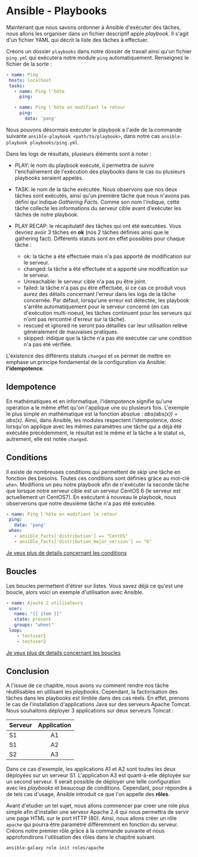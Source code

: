 # Ansible - Playbooks

Maintenant que nous savons ordonner à Ansible d'exécuter des tâches, nous allons les organiser dans un fichier descriptif apple *playbook*. Il s'agit d'un fichier YAML qui décrit la liste des tâches à effectuer.

Créons un dossier `playbooks` dans notre dossier de travail ainsi qu'un fichier `ping.yml` qui exécutera notre module `ping` automatiquement.
Renseignez le fichier de la sorte :

```yaml
- name: Ping
 hosts: localhost
 tasks:
   - name: Ping l'hôte
     ping:

   - name: Ping l'hôte en modifiant le retour
     ping:
       data: 'pang'
```

Nous pouvons désormais exécuter le playbook a l'aide de la commande suivante `ansible-playbook <path/to/playbook>`, dans notre cas `ansible-playbook playbooks/ping.yml`.

Dans les logs de résultats, plusieurs éléments sont à noter :
* PLAY: le nom du playbook exécuté, il permettra de suivre l'enchaînement de l'exécution des playbooks dans le cas ou plusieurs playbooks seraient appelés.
* TASK: le nom de la tâche exécutée. Nous observons que nos deux tâches sont exécutés, ainsi qu'un première tâche que nous n'avons pas défini qui indique *Gathering Facts*. Comme son nom l'indique, cette tâche collecte les informations du serveur cible avant d'exécuter les tâches de notre playbook.
* PLAY RECAP: le récapitulatif des tâches qui ont été exécutées. Vous devriez avoir 3 tâches en **ok** (nos 2 tâches définies ainsi que le gathering fact). Différents statuts sont en effet possibles pour chaque tâche :

  * ok: la tâche a été effectuée mais n'a pas apporté de modification sur le serveur.
  * changed: la tâche a été effectuée et a apporté une modification sur le serveur.
  * Unreachable: le serveur cible n'a pas pu être joint.
  * failed: la tâche n'a pas pu être effectuée, si ce cas ce produit vous aurez des détails concernant l'erreur dans les logs de la tâche concernée. Par défaut, lorsqu'une erreur est détectée, les playbook s'arrête automatiquement pour le serveur concerné (en cas d'exécution multi-noeud, les tâches continuent pour les serveurs qui n'ont pas rencontré d'erreur sur la tâche).
  * rescued et ignored ne seront pas détaillés car leur utilisation relève généralement de mauvaises pratiques.
  * skipped: indique que la tâche n'a pas été exécutée car une condition n'a pas été vérifiée.

L'existence des différents statuts `changed` et `ok` permet de mettre en emphase un principe fondamental de la configuration via Ansible: **l'idempotence**.

## Idempotence

En mathématiques et en informatique, l'idempotence signifie qu'une opération a le même effet qu'on l'applique une ou plusieurs fois. L'exemple le plus simple en mathématique est la fonction absolue : *abs(abs(x)) = abs(x)*.
Ainsi, dans Ansible, les modules respectent l'idempotence, donc lorsqu'on applique avec les mêmes paramètres une tâche qui a déjà été exécutée précédemment, le résultat est le même et la tâche a le statut `ok`, autrement, elle est notée `changed`.

## Conditions

Il existe de nombreuses conditions qui permettent de *skip* une tâche en fonction des besoins. Toutes ces conditions sont définies grâce au mot-clé `when`. Modifions un peu notre playbook afin de n'exécuter la seconde tâche que lorsque notre serveur cible est un serveur CentOS 6 (le serveur est actuellement un CentOS7).
En exécutant à nouveau le playbook, nous observerons que notre deuxième tâche n'a pas été exécutée.

```yaml
- name: Ping l'hôte en modifiant le retour
 ping:
   data: 'pang'
 when:
   - ansible_facts['distribution'] == "CentOS"
   - ansible_facts['distribution_major_version'] == "6"
```

[Je veux plus de details concernant les conditions](https://docs.ansible.com/ansible/2.9/user_guide/playbooks_conditionals.html)

## Boucles

Les boucles permettent d'étirer sur listes. Vous savez déjà ce qu'est une boucle, alors voici un exemple d'utilisation avec Ansible.

```yaml
- name: Ajouté 2 utilisateurs
 user:
   name: "{{ item }}"
   state: present
   groups: "wheel"
 loop:
    - testuser1
    - testuser2
```

[Je veux plus de details concernant les boucles](https://docs.ansible.com/ansible/2.9/user_guide/playbooks_loops.html)

## Conclusion

A l'issue de ce chapitre, nous avons vu comment rendre nos tâche réutilisables en utilisant les *playbooks*. Cependant, la factorisation des tâches dans les playbooks est limitée dans des cas réels. En effet, prenons le cas de l'installation d'applications Java sur des serveurs Apache Tomcat.
Nous souhaitons déployer 3 applications sur deux serveurs Tomcat :

| Serveur | Application |
| --------|:-----------:|
|    S1   | A1          |
|    S1   | A2          |
|    S2   | A3          |

Dans ce cas d'exemple, les applications A1 et A2 sont toutes les deux déployées sur un serveur S1. L'application A3 est quant-à-elle déployée sur un second serveur.
Il serait possible de déployer une telle configuration avec les *playbooks* et beaucoup de conditions. Cependant, pour répondre à de tels cas d'usage, Ansible introduit ce que l'on appelle des **rôles**.

Avant d'etudier un tel sujet, nous allons commencer par creer une role plus simple afin d'installer une serveur Apache 2.4 qui nous permettra de servir une page HTML sur le port HTTP (80).
Ainsi, nous allons créer un rôle `apache` qui pourra être paramétré différemment en fonction du serveur.
Créons notre premier rôle grâce à la commande suivante et nous approfondirons l'utilisation des rôles dans le chapitre suivant.

```bash
ansible-galaxy role init roles/apache
```
